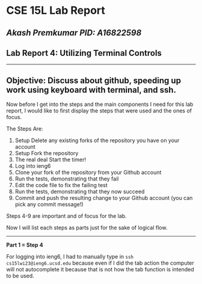 # CSE 15L Lab Report  
*Akash Premkumar*
*PID: A16822598*
---
## Lab Report 4: Utilizing Terminal Controls
---
Objective: Discuss about github, speeding up work using keyboard with terminal, and ssh. 
---
Now before I get into the steps and the main components I need for this lab report, I would like to first display the steps that 
were used and the ones of focus. 

The Steps Are:
1. Setup Delete any existing forks of the repository you have on your account
2. Setup Fork the repository
3. The real deal Start the timer!
4. Log into ieng6
5. Clone your fork of the repository from your Github account
6. Run the tests, demonstrating that they fail
7. Edit the code file to fix the failing test
8. Run the tests, demonstrating that they now succeed
9. Commit and push the resulting change to your Github account (you can pick any commit message!)

Steps 4-9 are important and of focus for the lab. 

Now I will list each steps as parts just for the sake of logical flow. 

---

**Part 1 = Step 4**

For logging into ieng6, I had to manually type in `ssh cs15lwi23@ieng6.ucsd.edu` because even if I did the tab action the 
computer will not autocomplete it because that is not how the tab function is intended to be used. 


